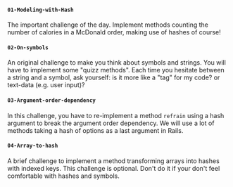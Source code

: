 #### `01-Modeling-with-Hash`

The important challenge of the day. Implement methods counting the number of calories in a McDonald order, making use of hashes of course!

#### `02-On-symbols`
An original challenge to make you think about symbols and strings. You will have to implement some "quizz methods". Each time you hesitate between a string and a symbol, ask yourself: is it more like a "tag" for my code? or text-data (e.g. user input)?

#### `03-Argument-order-dependency`
In this challenge, you have to re-implement a method `refrain` using a hash argument to break the argument order dependency. We will use a lot of methods taking a hash of options as a last argument in Rails.

#### `04-Array-to-hash`
A brief challenge to implement a method transforming arrays into hashes with indexed keys. This challenge is optional. Don't do it if your don't feel comfortable with hashes and symbols.
